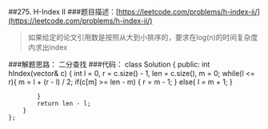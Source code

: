 ##275. H-Index II
###题目描述：[https://leetcode.com/problems/h-index-ii/](https://leetcode.com/problems/h-index-ii/)
> 如果给定的论文引用数是按照从大到小排序的，要求在log(n)的时间复杂度内求出index

###解题思路：
二分查找
###代码：
	class Solution {
	public:
	    int hIndex(vector<int>& c) {
	        int l = 0, r = c.size() - 1, len = c.size(), m = 0;
	        while(l <= r){
	            m = l + (r - l) / 2;
	            if(c[m] >= len - m) {
	                r = m - 1;
	            }
	            else{
	                l = m + 1;
	            }
	            
	        }
	        return len - l;
	    }
	};
